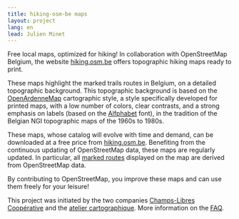 ```yaml
---
title: hiking-osm-be maps
layout: project
lang: en
lead: Julien Minet
---
```


Free local maps, optimized for hiking! In collaboration with OpenStreetMap Belgium, the website [hiking.osm.be](https://hiking.osm.be/) offers topographic hiking maps ready to print.

These maps highlight the marked trails routes in Belgium, on a detailed topographic background. This topographic background is based on the [OpenArdenneMap](https://github.com/nobohan/OpenArdenneMap) cartographic style, a style specifically developed for printed maps, with a low number of colors, clear contrasts, and a strong emphasis on labels (based on the [Alfphabet](http://osp.kitchen/foundry/) font), in the tradition of the Belgian NGI topographic maps of the 1960s to 1980s.

These maps, whose catalog will evolve with time and demand, can be downloaded at a free price from [hiking.osm.be](https://hiking.osm.be/). Benefiting from the continuous updating of OpenStreetMap data, these maps are regularly updated. In particular, all [marked routes](https://wiki.openstreetmap.org/wiki/WikiProject_Belgium/Conventions/Walking_Routes) displayed on the map are derived from OpenStreetMap data.

By contributing to OpenStreetMap, you improve these maps and can use them freely for your leisure!

This project was initiated by the two companies [Champs-Libres Coopérative](https://www.champs-libres.coop/) and the [atelier cartographique](https://atelier-cartographique.be/). More information on the [FAQ](https://hiking.osm.be/fr/index.html#FAQ).
